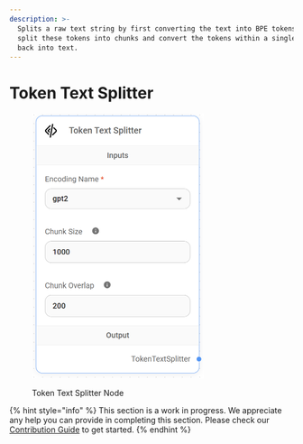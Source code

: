 ```yaml
---
description: >-
  Splits a raw text string by first converting the text into BPE tokens, then
  split these tokens into chunks and convert the tokens within a single chunk
  back into text.
---
```


# Token Text Splitter

<figure><img src="../../../.gitbook/assets/image--156-.png" alt="" width="305"><figcaption><p>Token Text Splitter Node</p></figcaption></figure>

{% hint style="info" %}
This section is a work in progress. We appreciate any help you can provide in completing this section. Please check our [Contribution Guide](../../../contributing/) to get started.
{% endhint %}
